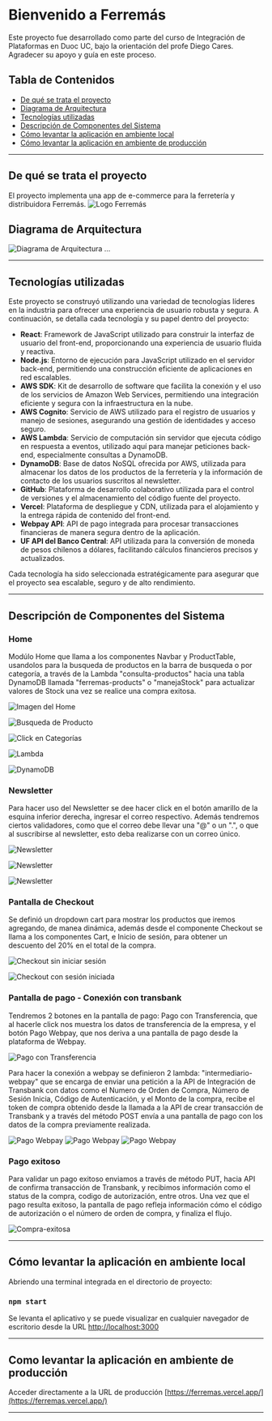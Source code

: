 # Bienvenido a Ferremás

Este proyecto fue desarrollado como parte del curso de Integración de Plataformas en Duoc UC, bajo la orientación del profe Diego Cares. Agradecer su apoyo y guía en este proceso.

## Tabla de Contenidos
- [De qué se trata el proyecto](#de-qué-se-trata-el-proyecto)
- [Diagrama de Arquitectura](#diagrama-de-arquitectura)
- [Tecnologías utilizadas](#tecnologías-utilizadas)
- [Descripción de Componentes del Sistema](#descripción-de-componentes-del-sistema)
- [Cómo levantar la aplicación en ambiente local](#cómo-levantar-la-aplicación-en-ambiente-local)
- [Cómo levantar la aplicación en ambiente de producción](#como-levantar-la-aplicación-en-ambiente-de-producción)

---

## De qué se trata el proyecto

El proyecto implementa una app de e-commerce para la ferretería y distribuidora Ferremás.
![Logo Ferremás](https://ferremas.vercel.app/static/media/logoferremas.ec0d9dbd910783e34e013bf79f999af4.svg)

## Diagrama de Arquitectura
![Diagrama de Arquitectura](./public/diagramaarquitectura.png)
...

---

## Tecnologías utilizadas

Este proyecto se construyó utilizando una variedad de tecnologías líderes en la industria para ofrecer una experiencia de usuario robusta y segura. A continuación, se detalla cada tecnología y su papel dentro del proyecto:

- **React**: Framework de JavaScript utilizado para construir la interfaz de usuario del front-end, proporcionando una experiencia de usuario fluida y reactiva.
- **Node.js**: Entorno de ejecución para JavaScript utilizado en el servidor back-end, permitiendo una construcción eficiente de aplicaciones en red escalables.
- **AWS SDK**: Kit de desarrollo de software que facilita la conexión y el uso de los servicios de Amazon Web Services, permitiendo una integración eficiente y segura con la infraestructura en la nube.
- **AWS Cognito**: Servicio de AWS utilizado para el registro de usuarios y manejo de sesiones, asegurando una gestión de identidades y acceso seguro.
- **AWS Lambda**: Servicio de computación sin servidor que ejecuta código en respuesta a eventos, utilizado aquí para manejar peticiones back-end, especialmente consultas a DynamoDB.
- **DynamoDB**: Base de datos NoSQL ofrecida por AWS, utilizada para almacenar los datos de los productos de la ferretería y la información de contacto de los usuarios suscritos al newsletter.
- **GitHub**: Plataforma de desarrollo colaborativo utilizada para el control de versiones y el almacenamiento del código fuente del proyecto.
- **Vercel**: Plataforma de despliegue y CDN, utilizada para el alojamiento y la entrega rápida de contenido del front-end.
- **Webpay API**: API de pago integrada para procesar transacciones financieras de manera segura dentro de la aplicación.
- **UF API del Banco Central**: API utilizada para la conversión de moneda de pesos chilenos a dólares, facilitando cálculos financieros precisos y actualizados.

Cada tecnología ha sido seleccionada estratégicamente para asegurar que el proyecto sea escalable, seguro y de alto rendimiento.

---

## Descripción de Componentes del Sistema

### Home

Modúlo Home que llama a los componentes Navbar y ProductTable, usandolos para la busqueda de productos en la barra de busqueda o por categoría, a través de la Lambda "consulta-productos" hacia una tabla DynamoDB llamada "ferremas-products" o "manejaStock" para actualizar valores de Stock una vez se realice una compra exitosa.

![Imagen del Home](./public/home.png)

![Busqueda de Producto](./public/busquedaproducto.png)

![Click en Categorías](./public/clickcategorias.png)

![Lambda](./public/lambda.png)

![DynamoDB](./public/dynamodb-ferremasproducts.png)

### Newsletter
Para hacer uso del Newsletter se dee hacer click en el botón amarillo de la esquina inferior derecha, ingresar el correo respectivo. Además tendremos ciertos validadores, como que el correo debe llevar una "@" o un ".", o que al suscribirse al newsletter, esto deba realizarse con un correo único.

![Newsletter](./public/newsletter1.png)

![Newsletter](./public/newsletter2.png)

![Newsletter](./public/newsletter3.png)

### Pantalla de Checkout

Se definió un dropdown cart para mostrar los productos que iremos agregando, de manea dinámica, además desde el componente Checkout se llama a los componentes Cart, e Inicio de sesión, para obtener un descuento del 20% en el total de la compra.

![Checkout sin iniciar sesión](./public/checkout-sininiciar.png)

![Checkout con sesión iniciada](./public/checkout-sesioniniciada.png)

### Pantalla de pago - Conexión con transbank

Tendremos 2 botones en la pantalla de pago: Pago con Transferencia, que al hacerle click nos muestra los datos de transferencia de la empresa, y el botón Pago Webpay, que nos deriva a una pantalla de pago desde la plataforma de Webpay.

![Pago con Transferencia](./public/pago-transferencia.png)

Para hacer la conexión a webpay se definieron 2 lambda: "intermediario-webpay" que se encarga de enviar una petición a la API de Integración de Transbank con datos como el Numero de Orden de Compra, Número de Sesión Inicia, Código de Autenticación, y el Monto de la compra, recibe el token de compra obtenido desde la llamada a la API de crear transacción de Transbank y a través del método POST envía a una pantalla de pago con los datos de la compra previamente realizada.

![Pago Webpay](./public/pago-webpay1.png)
![Pago Webpay](./public/pago-webpay2.png)
![Pago Webpay](./public/pago-webpay3.png)

### Pago exitoso

Para validar un pago exitoso enviamos a través de método PUT, hacia API de confirma transacción de Transbank, y recibimos información como el status de la compra, codigo de autorización, entre otros. Una vez que el pago resulta exitoso, la pantalla de pago refleja información cómo el código de autorización o el número de orden de compra, y finaliza el flujo.

![Compra-exitosa](./public/compra-exitosa.png)

---

## Cómo levantar la aplicación en ambiente local

Abriendo una terminal integrada en el directorio de proyecto:

### `npm start`

Se levanta el aplicativo y se puede visualizar en cualquier navegador de escritorio desde la URL [http://localhost:3000](http://localhost:3000) 

---

## Como levantar la aplicación en ambiente de producción

Acceder directamente a la URL de producción [https://ferremas.vercel.app/](https://ferremas.vercel.app/)

---
